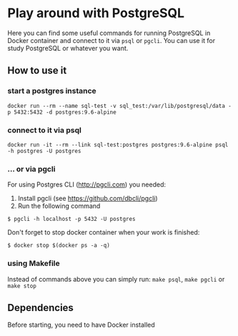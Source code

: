 # Play around with PostgreSQL

Here you can find some useful commands for running PostgreSQL in Docker
container and connect to it via `psql` or `pgcli`. You can use it for study
PostgreSQL or whatever you want.

## How to use it

### start a postgres instance

```
docker run --rm --name sql-test -v sql_test:/var/lib/postgresql/data -p 5432:5432 -d postgres:9.6-alpine
```

### connect to it via psql

```
docker run -it --rm --link sql-test:postgres postgres:9.6-alpine psql -h postgres -U postgres
```

### ... or via pgcli

For using Postgres CLI (http://pgcli.com) you needed:

1) Install pgcli (see https://github.com/dbcli/pgcli)
2) Run the following command
```
$ pgcli -h localhost -p 5432 -U postgres
```

Don't forget to stop docker container when your work is finished:

```
$ docker stop $(docker ps -a -q)
```

### using Makefile

Instead of commands above you can simply run: `make psql`, `make pgcli` or
`make stop`

## Dependencies

Before starting, you need to have Docker installed
